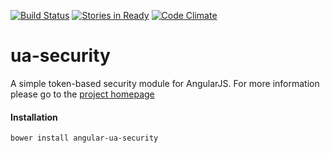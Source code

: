 [![Build Status](https://travis-ci.org/dspies/ua-security.svg?branch=master)](https://travis-ci.org/dspies/ua-security)
[![Stories in Ready](https://badge.waffle.io/dspies/ua-security.png?label=ready&title=Ready)](https://waffle.io/dspies/ua-security)
[![Code Climate](https://codeclimate.com/github/dspies/ua-security.png)](https://codeclimate.com/github/dspies/ua-security)

ua-security
====
A simple token-based security module for AngularJS.  For more information please go to the [project homepage](http://dspies.github.io/ua-security/)

#### Installation
```
bower install angular-ua-security
```
